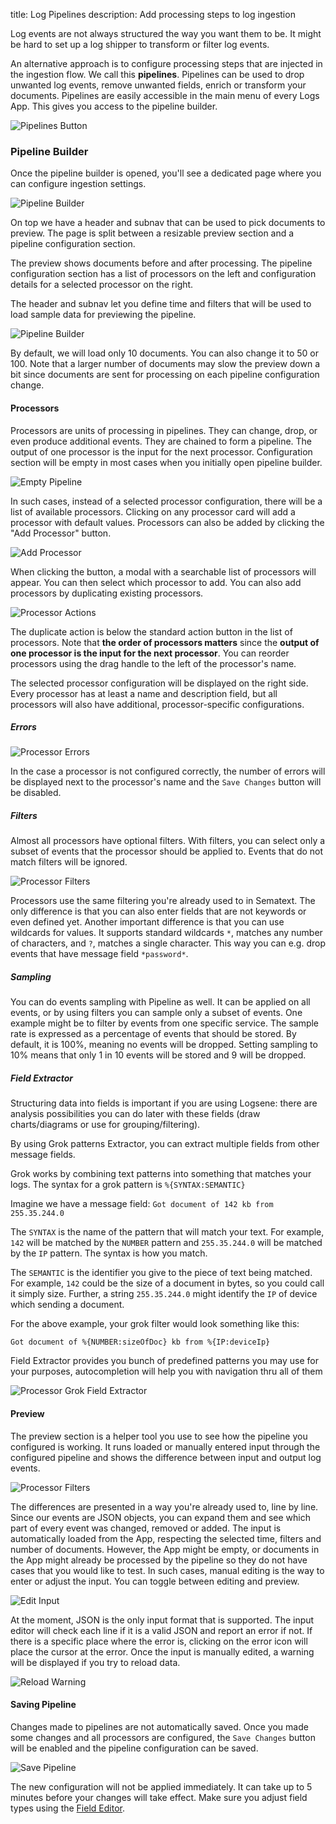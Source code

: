 title: Log Pipelines
description: Add processing steps to log ingestion

Log events are not always structured the way you want them to be. It might be hard to set up a log shipper to transform or filter log events.

An alternative approach is to configure processing steps that are injected in the ingestion flow. We call this **pipelines**. Pipelines can be used to drop unwanted log events, remove unwanted fields, enrich or transform your documents.
Pipelines are easily accessible in the main menu of every Logs App. This gives you access to the pipeline builder.

![Pipelines Button](../../images/logs/pipelines/pipeline-button.png)


### Pipeline Builder
Once the pipeline builder is opened, you'll see a dedicated page where you can configure ingestion settings.

![Pipeline Builder](../../images/logs/pipelines/pipeline-builder-saved.png)

On top we have a header and subnav that can be used to pick documents to preview. The page is split between a resizable preview section and a pipeline configuration section.

The preview shows documents before and after processing. The pipeline configuration section has a list of processors on the left and configuration details for a selected processor on the right.

The header and subnav let you define time and filters that will be used to load sample data for previewing the pipeline.

![Pipeline Builder](../../images/logs/pipelines/pipeline-builder-header.png)

By default, we will load only 10 documents. You can also change it to 50 or 100. Note that a larger number of documents may slow the preview down a bit since documents are sent for processing on each pipeline configuration change.

#### Processors
Processors are units of processing in pipelines. They can change, drop, or even produce additional events. They are chained to form a pipeline. The output of one processor is the input for the next processor.
Configuration section will be empty in most cases when you initially open pipeline builder.

![Empty Pipeline](../../images/logs/pipelines/empty-pipeline.png)

In such cases, instead of a selected processor configuration, there will be a list of available processors. Clicking on any processor card will add a processor with default values. Processors can also be added by clicking the "Add Processor" button.

![Add Processor](../../images/logs/pipelines/add-processor.png)

When clicking the button, a modal with a searchable list of processors will appear. You can then select which processor to add.
You can also add processors by duplicating existing processors.

![Processor Actions](../../images/logs/pipelines/processor-actions.png)

The duplicate action is below the standard action button in the list of processors. Note that **the order of processors matters** since the **output of one processor is the input for the next processor**. You can reorder processors using the drag handle to the left of the processor's name.

The selected processor configuration will be displayed on the right side. Every processor has at least a name and description field, but all processors will also have additional, processor-specific configurations.

##### Errors
![Processor Errors](../../images/logs/pipelines/processor-errors.png)

In the case a processor is not configured correctly, the number of errors will be displayed next to the processor's name and the `Save Changes` button will be disabled.

##### Filters
Almost all processors have optional filters. With filters, you can select only a subset of events that the processor should be applied to. Events that do not match filters will be ignored.

![Processor Filters](../../images/logs/pipelines/processor-filters.png)

Processors use the same filtering you're already used to in Sematext. The only difference is that you can also enter fields that are not keywords or even defined yet. Another important difference is that you can use wildcards for values. It supports standard wildcards `*`, matches any number of characters, and `?`, matches a single character.
This way you can e.g. drop events that have message field `*password*`.

##### Sampling
You can do events sampling with Pipeline as well. It can be applied on all events, or by using filters you can sample only a subset of events. One example might be to filter by events from one specific service. The sample rate is expressed as a percentage of events that should be stored. By default, it is 100%, meaning no events will be dropped. Setting sampling to 10% means that only 1 in 10 events will be stored and 9 will be dropped.

##### Field Extractor
Structuring data into fields is important if you are using Logsene: there are analysis possibilities you can do later with these fields (draw charts/diagrams or use for grouping/filtering).

By using Grok patterns Extractor, you can extract multiple fields from other message fields. 

Grok works by combining text patterns into something that matches your logs.
The syntax for a grok pattern is `%{SYNTAX:SEMANTIC}`

Imagine we have a message field:
`Got document of 142 kb from 255.35.244.0`

The `SYNTAX` is the name of the pattern that will match your text. For example, `142` will be matched by the `NUMBER` pattern and `255.35.244.0` will be matched by the `IP` pattern. The syntax is how you match.

The `SEMANTIC` is the identifier you give to the piece of text being matched. For example, `142` could be the size of a document in bytes, so you could call it simply size. Further, a string `255.35.244.0` might identify the `IP` of device which sending a document.

For the above example, your grok filter would look something like this:

`Got document of %{NUMBER:sizeOfDoc} kb from %{IP:deviceIp}`

Field Extractor provides you bunch of predefined patterns you may use for your purposes, autocompletion will help you with navigation thru all of them

![Processor Grok Field Extractor](../../images/logs/pipelines/processor-grok.png)


#### Preview
The preview section is a helper tool you use to see how the pipeline you configured is working. It runs loaded or manually entered input through the configured pipeline and shows the difference between input and output log events.

![Processor Filters](../../images/logs/pipelines/pipeline-preview.png)

The differences are presented in a way you're already used to, line by line. Since our events are JSON objects, you can expand them and see which part of every event was changed, removed or added.
The input is automatically loaded from the App, respecting the selected time, filters and number of documents. However, the App might be empty, or documents in the App might already be processed by the pipeline so they do not have cases that you would like to test. In such cases, manual editing is the way to enter or adjust the input. You can toggle between editing and preview.

![Edit Input](../../images/logs/pipelines/edit-input.png)

At the moment, JSON is the only input format that is supported. The input editor will check each line if it is a valid JSON and report an error if not. If there is a specific place where the error is, clicking on the error icon will place the cursor at the error.
Once the input is manually edited, a warning will be displayed if you try to reload data.

![Reload Warning](../../images/logs/pipelines/reload-warning.png)

#### Saving Pipeline
Changes made to pipelines are not automatically saved. Once you made some changes and all processors are configured, the `Save Changes` button will be enabled and the pipeline configuration can be saved.

![Save Pipeline](../../images/logs/pipelines/save-pipeline.png)

The new configuration will not be applied immediately. It can take up to 5 minutes before your changes will take effect. Make sure you adjust field types using the [Field Editor](./fields/#field-editor).


